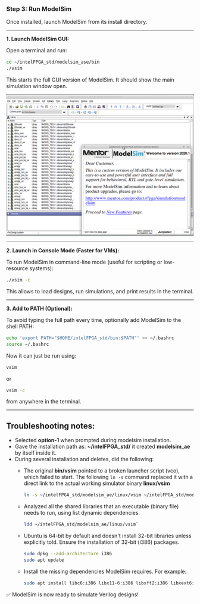 ### Step 3: Run ModelSim

Once installed, launch ModelSim from its install directory.

---

**1. Launch ModelSim GUI:**

Open a terminal and run:

```bash
cd ~/intelFPGA_std/modelsim_ase/bin
./vsim
```

This starts the full GUI version of ModelSim. It should show the main simulation window open.

<img src="images/vsim_from_bin.png" width="600">

---

**2. Launch in Console Mode (Faster for VMs):**

To run ModelSim in command-line mode (useful for scripting or low-resource systems):

```bash
./vsim -c
```

This allows to load designs, run simulations, and print results in the terminal.

---

**3. Add to PATH (Optional):**

To avoid typing the full path every time, optionally add ModelSim to the shell PATH:

```bash
echo 'export PATH="$HOME/intelFPGA_std/bin:$PATH"' >> ~/.bashrc
source ~/.bashrc
```

Now it can just be run using:

```bash
vsim
```

or

```bash
vsim -c
```

from anywhere in the terminal.

---

## Troubleshooting notes:

- Selected **option-1** when prompted during modelsim installation.
- Gave the installation path as: **~/intelFPGA_std/** it created **modelsim_ae** by itself inside it.
- During several installation and deletes, did the following:
  - The original **bin/vsim** pointed to a broken launcher script (vco), which failed to start.
    The following `ln -s` command replaced it with a direct link to the actual working simulator binary **linux/vsim**
    
    ```bash
    ln -s ~/intelFPGA_std/modelsim_ae/linux/vsim ~/intelFPGA_std/modelsim_ae/bin/vsim`
    ```
    
  - Analyzed all the shared libraries that an executable (binary file) needs to run, using list dynamic dependencies.
    
    ```bash
    ldd ~/intelFPGA_std/modelsim_ae/linux/vsim`
    ```
    
  - Ubuntu is 64-bit by default and doesn't install 32-bit libraries unless explicitly told.
    Ensure the installation of 32-bit (i386) packages.
    
    ```bash
    sudo dpkg --add-architecture i386
    sudo apt update
    ```
    
  - Install the missing dependencies ModelSim requires. For example:
    ```bash
    sudo apt install libc6:i386 libx11-6:i386 libxft2:i386 libxext6:i386 libxtst6:i386 libglu1-mesa:i386 -y
    ```
    
✅ ModelSim is now ready to simulate Verilog designs!
    


